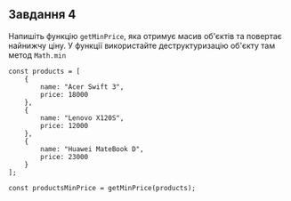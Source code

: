 ## Завдання 4

Напишіть функцію `getMinPrice`, яка отримує масив об'єктів та повертає найнижчу ціну.
У функції використайте деструктуризацію об'єкту там метод `Math.min`
```
const products = [
    {
        name: "Acer Swift 3",
        price: 18000
    },
    {
        name: "Lenovo X120S",
        price: 12000
    },
    {
        name: "Huawei MateBook D",
        price: 23000
    }
];

const productsMinPrice = getMinPrice(products);
```



